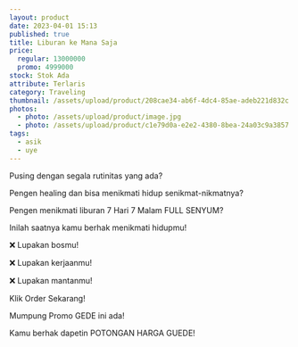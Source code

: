 ```yaml
---
layout: product
date: 2023-04-01 15:13
published: true
title: Liburan ke Mana Saja
price:
  regular: 13000000
  promo: 4999000
stock: Stok Ada
attribute: Terlaris
category: Traveling
thumbnail: /assets/upload/product/208cae34-ab6f-4dc4-85ae-adeb221d832c.jpeg
photos:
  - photo: /assets/upload/product/image.jpg
  - photo: /assets/upload/product/c1e79d0a-e2e2-4380-8bea-24a03c9a3857.jpeg
tags:
  - asik
  - uye
---
```

Pusing dengan segala rutinitas yang ada?

Pengen healing dan bisa menikmati hidup senikmat-nikmatnya?

Pengen menikmati liburan 7 Hari 7 Malam FULL SENYUM?

Inilah saatnya kamu berhak menikmati hidupmu!

❌ Lupakan bosmu!

❌ Lupakan kerjaanmu!

❌ Lupakan mantanmu!

Klik Order Sekarang!

Mumpung Promo GEDE ini ada!

Kamu berhak dapetin POTONGAN HARGA GUEDE!
